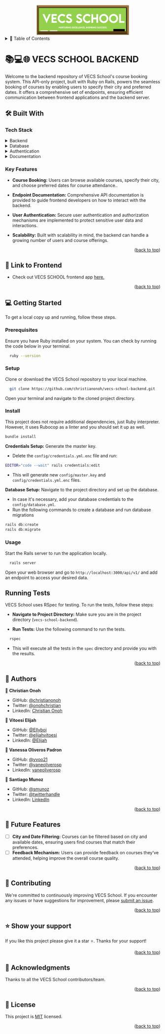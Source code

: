 <a name="readme-top"></a>

<div align="center">
  <img src="./logo.png" alt="logo" width="300"  height="auto" />
  <br/>

  <!-- <h3><b>VECS SCHOOL BACKEND</b></h3> -->

</div>

<!-- TABLE OF CONTENTS -->
<details>
<summary> 📗 Table of Contents</summary>

- [📖 About the Project](#about-project)
  - [🛠 Built With](#built-with)
    - [Tech Stack](#tech-stack)
    - [Key Features](#key-features)
  - [🚀 Link to frontend app](#live-demo)
- [💻 Getting Started](#getting-started)
  - [Setup](#setup)
  - [Prerequisites](#prerequisites)
  - [Install](#install)
  - [Usage](#usage)
  - [Run tests](#run-tests)
- [👥 Authors](#authors)
- [🔭 Future Features](#future-features)
- [🤝 Contributing](#contributing)
- [⭐️ Show your support](#support)
- [🙏 Acknowledgements](#acknowledgements)
<!-- - [❓ FAQ (OPTIONAL)](#faq) -->
- [📝 License](#license)
</details>
<!-- PROJECT DESCRIPTION -->

# 📚💻🌐 VECS SCHOOL BACKEND <a name="about-project"></a>

Welcome to the backend repository of VECS School's course booking system. This API-only project, built with Ruby on Rails, powers the seamless booking of courses by enabling users to specify their city and preferred dates. It offers a comprehensive set of endpoints, ensuring efficient communication between frontend applications and the backend server.
## 🛠 Built With <a name="built-with"></a>

### Tech Stack <a name="tech-stack"></a>

<details>
  <summary>Backend</summary>
  <ul>
    <li><a href="https://rubyonrails.org">Ruby on Rails (API-only mode)</a></li>
  </ul>
</details>


<details>
<summary>Database</summary>
  <ul>
    <li><a href="https://www.postgresql.org/">PostgreSQL</a></li>
  </ul>
</details>

<details>
  <summary>Authentication</summary>
  <ul>
    <li>JWT-based authentication</li>
  </ul>
</details>

<details>
  <summary>Documentation</summary>
  <ul>
    <li><a href="https://swagger.io/">Swagger</a></li></li>
  </ul>
</details>
<!-- Features -->

### Key Features <a name="key-features"></a>

- **Course Booking:**  Users can browse available courses, specify their city, and choose preferred dates for course attendance..

- **Endpoint Documentation:** Comprehensive API documentation is provided to guide frontend developers on how to interact with the backend.

- **User Authentication:** Secure user authentication and authorization mechanisms are implemented to protect sensitive user data and interactions.

- **Scalability:** Built with scalability in mind, the backend can handle a growing number of users and course offerings.

<p align="right">(<a href="#readme-top">back to top</a>)</p>

<!-- LIVE DEMO -->

## 🚀 Link to Frontend<a name="live-demo"></a>

- Check out VECS SCHOOL frontend app [here.](https://github.com/smunoz1988/vecs-school-frontend)

<p align="right">(<a href="#readme-top">back to top</a>)</p>  

<!-- GETTING STARTED -->

## 💻 Getting Started <a name="getting-started"></a>

To get a local copy up and running, follow these steps.

### Prerequisites

Ensure you have Ruby installed on your system. You can check by running the code below in your terminal.
```sh
  ruby --version
```
### Setup

Clone or download the VECS School repository to your local machine.
```sh
  git clone https://github.com/christianonoh/vecs-school-backend.git
```
Open your terminal and navigate to the cloned project directory.

### Install

This project does not require additional dependencies, just Ruby interpreter. However, it uses Rubocop as a linter and you should set it up as well.

```sh
bundle install
```
**Credentials Setup:** Generate the master key.

- Delete the `config/credentials.yml.enc` file and run:

```sh
EDITOR="code --wait" rails credentials:edit
```
- This will generate new `config/master.key` and `config/credentials.yml.enc` files.

**Database Setup:** Navigate to the project directory and set up the database.
- In case it's necessary, add your database credentials to the `config/database.yml`.
- Run the following commands to create a database and run database migrations
```sh
rails db:create
rails db:migrate
```
### Usage
Start the Rails server to run the application locally.

```sh
  rails server
```
Open your web browser and go to `http://localhost:3000/api/v1/` and add an endpoint to access your desired data.

## Running Tests <a name="run-tests"></a>

VECS School uses RSpec for testing. To run the tests, follow these steps:

- **Navigate to Project Directory:** Make sure you are in the project directory (`vecs-school-backend`).

- **Run Tests:** Use the following command to run the tests.
```sh
  rspec
```
- This will execute all the tests in the `spec` directory and provide you with the results.

<p align="right">(<a href="#readme-top">back to top</a>)</p>

<!-- AUTHORS -->

## 👥 Authors <a name="authors"></a>

👤 **Christian Onoh**

- GitHub: [@christianonoh](https://github.com/christianonoh)
- Twitter: [@onohchristian](https://twitter.com/onohchristian)
- LinkedIn: [Christian Onoh](https://www.linkedin.com/in/christianonoh)

👤 **Vitoesi Elijah**

- GitHub: [@Ellyboi](https://github.com/Ellyboi)
- Twitter: [@elijahvitoesi](https://twitter.com/elijahvitoesi)
- LinkedIn: [@Elijah](https://www.linkedin.com/in/vitoesi-elijah-61961611a/)

👤 **Vanessa Oliveros Padron**

- GitHub: [@vvoo21](https://github.com/vvoo21)
- Twitter: [@vaneoliverosp](https://twitter.com/vaneoliverosp)
- LinkedIn: [vaneoliverosp](https://www.linkedin.com/in/vaneoliverosp/)

👤 **Santiago Munoz**

- GitHub: [@smunoz](https://github.com/smunoz1988)
- Twitter: [@twitterhandle](https://twitter.com/Santiag24209785)
- LinkedIn: [LinkedIn](https://www.linkedin.com/in/santiago-munoz-0b2b1a260)

<p align="right">(<a href="#readme-top">back to top</a>)</p>

<!-- FUTURE FEATURES -->

## 🔭 Future Features <a name="future-features"></a>

- [ ] **City and Date Filtering:** Courses can be filtered based on city and available dates, ensuring users find courses that match their preferences.
- [ ] **Feedback Mechanism:** Users can provide feedback on courses they've attended, helping improve the overall course quality.
<p align="right">(<a href="#readme-top">back to top</a>)</p>

<!-- CONTRIBUTING -->

## 🤝 Contributing <a name="contributing"></a>

We're committed to continuously improving VECS School. If you encounter any issues or have suggestions for improvement, please [submit an issue](https://github.com/christianonoh/vecs-school-backend/issues).

<p align="right">(<a href="#readme-top">back to top</a>)</p>

<!-- SUPPORT -->

## ⭐️ Show your support <a name="support"></a>

If you like this project please give it a star ⭐️. Thanks for your support!

<p align="right">(<a href="#readme-top">back to top</a>)</p>

<!-- ACKNOWLEDGEMENTS -->

## 🙏 Acknowledgments <a name="acknowledgements"></a>
Thanks to all the VECS School contributors/team.

<p align="right">(<a href="#readme-top">back to top</a>)</p>


<!-- LICENSE -->

## 📝 License <a name="license"></a>

This project is [MIT](./LICENSE) licensed.

<p align="right">(<a href="#readme-top">back to top</a>)</p>
